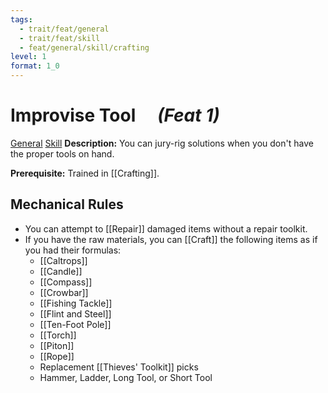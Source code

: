 ```yaml
---
tags:
  - trait/feat/general
  - trait/feat/skill
  - feat/general/skill/crafting
level: 1
format: 1_0
---
```

# Improvise Tool &emsp;*(Feat 1)*

[General](General.md "Feat Trait") [Skill](Skill.md "Feat Trait") 
**Description:** You can jury-rig solutions when you don't have the proper tools on hand.

**Prerequisite:** Trained in [[Crafting]].

## Mechanical Rules

- You can attempt to [[Repair]] damaged items without a repair toolkit.
- If you have the raw materials, you can [[Craft]] the following items as if you had their formulas:
	- [[Caltrops]]
	- [[Candle]]
	- [[Compass]]
	- [[Crowbar]]
	- [[Fishing Tackle]]
	- [[Flint and Steel]]
	- [[Ten-Foot Pole]]
	- [[Torch]]
	- [[Piton]]
	- [[Rope]]
	- Replacement [[Thieves' Toolkit]] picks
	- Hammer, Ladder, Long Tool, or Short Tool